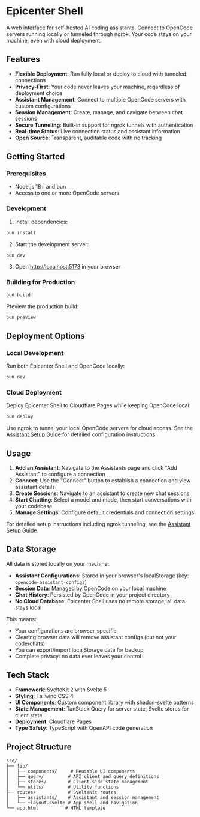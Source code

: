 # Epicenter Shell

A web interface for self-hosted AI coding assistants. Connect to OpenCode servers running locally or tunneled through ngrok. Your code stays on your machine, even with cloud deployment.

## Features

- **Flexible Deployment**: Run fully local or deploy to cloud with tunneled connections
- **Privacy-First**: Your code never leaves your machine, regardless of deployment choice
- **Assistant Management**: Connect to multiple OpenCode servers with custom configurations
- **Session Management**: Create, manage, and navigate between chat sessions
- **Secure Tunneling**: Built-in support for ngrok tunnels with authentication
- **Real-time Status**: Live connection status and assistant information
- **Open Source**: Transparent, auditable code with no tracking

## Getting Started

### Prerequisites

- Node.js 18+ and bun
- Access to one or more OpenCode servers

### Development

1. Install dependencies:

```bash
bun install
```

2. Start the development server:

```bash
bun dev
```

3. Open [http://localhost:5173](http://localhost:5173) in your browser

### Building for Production

```bash
bun build
```

Preview the production build:

```bash
bun preview
```

## Deployment Options

### Local Development

Run both Epicenter Shell and OpenCode locally:

```bash
bun dev
```

### Cloud Deployment

Deploy Epicenter Shell to Cloudflare Pages while keeping OpenCode local:

```bash
bun deploy
```

Use ngrok to tunnel your local OpenCode servers for cloud access. See the [Assistant Setup Guide](docs/assistant-setup-guide.md) for detailed configuration instructions.

## Usage

1. **Add an Assistant**: Navigate to the Assistants page and click "Add Assistant" to configure a connection
2. **Connect**: Use the "Connect" button to establish a connection and view assistant details
3. **Create Sessions**: Navigate to an assistant to create new chat sessions
4. **Start Chatting**: Select a model and mode, then start conversations with your codebase
5. **Manage Settings**: Configure default credentials and connection settings

For detailed setup instructions including ngrok tunneling, see the [Assistant Setup Guide](docs/assistant-setup-guide.md).

<!-- TODO: Update screenshots to reflect new page titles and navigation -->

## Data Storage

All data is stored locally on your machine:

- **Assistant Configurations**: Stored in your browser's localStorage (key: `opencode-assistant-configs`)
- **Session Data**: Managed by OpenCode on your local machine
- **Chat History**: Persisted by OpenCode in your project directory
- **No Cloud Database**: Epicenter Shell uses no remote storage; all data stays local

This means:

- Your configurations are browser-specific
- Clearing browser data will remove assistant configs (but not your code/chats)
- You can export/import localStorage data for backup
- Complete privacy: no data ever leaves your control

## Tech Stack

- **Framework**: SvelteKit 2 with Svelte 5
- **Styling**: Tailwind CSS 4
- **UI Components**: Custom component library with shadcn-svelte patterns
- **State Management**: TanStack Query for server state, Svelte stores for client state
- **Deployment**: Cloudflare Pages
- **Type Safety**: TypeScript with OpenAPI code generation

## Project Structure

```
src/
├── lib/
│   ├── components/     # Reusable UI components
│   ├── query/         # API client and query definitions
│   ├── stores/        # Client-side state management
│   └── utils/         # Utility functions
├── routes/            # SvelteKit routes
│   ├── assistants/    # Assistant and session management
│   └── +layout.svelte # App shell and navigation
└── app.html          # HTML template
```
